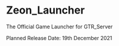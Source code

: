 # Zeon_Launcher
The Official Game Launcher for GTR_Server

Planned Release Date: 19th December 2021
